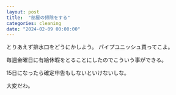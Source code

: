 ```yaml
---
layout: post
title:  "部屋の掃除をする"
categories: cleaning
date: "2024-02-09 00:00:00"
---
```


とりあえず排水口をどうにかしよう。
パイプユニッシュ買ってこよ。

毎週金曜日に有給休暇をとることにしたのでこういう事ができる。

15日になったら確定申告もしないといけないしな。

大変だわ。
